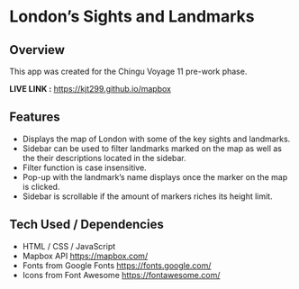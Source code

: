 # London’s Sights and Landmarks

## Overview 

This app was created for the Chingu Voyage 11 
pre-work phase. 

**LIVE LINK :** https://kjt299.github.io/mapbox

## Features

* Displays the map of London with some of the key sights and landmarks.
* Sidebar can be used to filter landmarks marked on the map as well as the their descriptions located in the sidebar.
* Filter function is case insensitive.
* Pop-up with the landmark’s name displays once the marker on the map is clicked.
* Sidebar is scrollable if the amount of markers riches its height limit.

## Tech Used / Dependencies

* HTML / CSS / JavaScript
* Mapbox API  https://mapbox.com/
* Fonts from Google Fonts https://fonts.google.com/
* Icons from Font Awesome  https://fontawesome.com/
